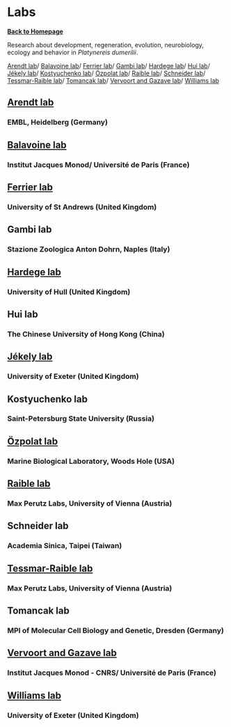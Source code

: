 # Labs
[**Back to Homepage**](index.md)

Research about development, regeneration, evolution, neurobiology, ecology and behavior in *Platynereis dumerilii*.

[Arendt lab](#arendt-lab)/ [Balavoine lab](#balavoine-lab)/ [Ferrier lab](#ferrier-lab)/ [Gambi lab](#gambi-lab)/ [Hardege lab](#hardege-lab)/ [Hui lab](#hui-lab)/ [Jékely lab](#jékely-lab)/ [Kostyuchenko lab](#kostyuchenko-lab)/ [Özpolat lab](#özpolat-lab)/ [Raible lab](#raible-lab)/ [Schneider lab](#schneider-lab)/ [Tessmar-Raible lab](#tessmar-raible-lab)/ [Tomancak lab](#tomancak-lab)/ [Vervoort and Gazave lab](#vervoort-and-gazave-lab)/ [Williams lab](#williams-lab)


## [Arendt lab](https://www.embl.de/research/units/dev_biology/arendt/)
### EMBL, Heidelberg (Germany)

## [Balavoine lab](https://www.ijm.fr/en/103/research-groups/metazoaires.htm)
### Institut Jacques Monod/ Université de Paris (France)

## [Ferrier lab](https://risweb.st-andrews.ac.uk/portal/en/persons/david-ellard-keith-ferrier(9d113045-bca1-49ef-8315-05b2d8425d14).html)
### University of St Andrews (United Kingdom)

## Gambi lab
### Stazione Zoologica Anton Dohrn, Naples (Italy)

## [Hardege lab](https://www.hull.ac.uk/staff-directory/jorg-hardege)
### University of Hull (United Kingdom)

## Hui lab
### The Chinese University of Hong Kong (China)

## [Jékely lab](https://biosciences.exeter.ac.uk/staff/profile/index.php?web_id=Gaspar_Jekely)
### University of Exeter (United Kingdom)

## Kostyuchenko lab
### Saint-Petersburg State University (Russia)

## [Özpolat lab](https://www.mbl.edu/bell/current-faculty/duygu-ozpolat/)
### Marine Biological Laboratory, Woods Hole (USA)

## [Raible lab](https://www.maxperutzlabs.ac.at/research/research-groups/raible)
### Max Perutz Labs, University of Vienna (Austria)

## Schneider lab
### Academia Sinica, Taipei (Taiwan)

## [Tessmar-Raible lab](https://www.maxperutzlabs.ac.at/research/research-groups/tessmar)
### Max Perutz Labs, University of Vienna (Austria)

## Tomancak lab
### MPI of Molecular Cell Biology and Genetic, Dresden (Germany)

## [Vervoort and Gazave lab](https://www.ijm.fr/en/895/research-groups/stem-cells-development-and-evolution.htm)
### Institut Jacques Monod - CNRS/ Université de Paris (France)

## [Williams lab](https://biosciences.exeter.ac.uk/staff/profile/index.php?web_id=Elizabeth_Williams)
### University of Exeter (United Kingdom)

